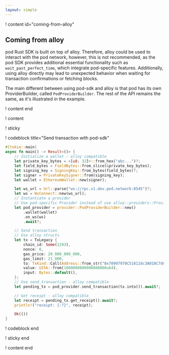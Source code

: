 ```yaml
---
layout: simple
---
```


! content id="coming-from-alloy"

## Coming from alloy

pod Rust SDK is built on top of alloy. Therefore, alloy could be used to interact with the pod
network, however, this is not recommended, as the pod SDK provides additional essential
functionality such as `wait_past_perfect_time`, which integrate pod-specific features. Additionally,
using alloy directly may lead to unexpected behavior when waiting for transaction confirmations or
fetching blocks.

The main different between using pod-sdk and alloy is that pod has its own ProviderBuilder, called
`PodProviderBuilder`. The rest of the API remains the same, as it's illustrated in the example.

! content end

! content

! sticky

! codeblock title="Send transaction with pod-sdk"

```rust
#[tokio::main]
async fn main() -> Result<()> {
    // Initialize a wallet - alloy compatible
    let private_key_bytes = <[u8; 32]>::from_hex("abc...")?;
    let field_bytes = FieldBytes::from_slice(&private_key_bytes);
    let signing_key = SigningKey::from_bytes(field_bytes)?;
    let signer = PrivateKeySigner::from(signing_key);
    let wallet = EthereumWallet::new(signer);

    let ws_url = Url::parse("ws://rpc.v1.dev.pod.network:8545")?;
    let ws = WsConnect::new(ws_url);
    // Instantiate a provider
    // Use pod-specific Provider instead of use alloy::providers::ProviderBuilder
    let pod_provider = provider::PodProviderBuilder::new()
        .wallet(wallet)
        .on_ws(ws)
        .await?;

    // Send transaction
    // Use alloy structs
    let tx = TxLegacy {
        chain_id: Some(1293),
        nonce: 0,
        gas_price: 20_000_000_000,
        gas_limit: 21_000,
        to: TxKind::Call(Address::from_str("0x70997970C51812dc3A010C7d01b50e0d17dc79C8").unwrap()),
        value: U256::from(1000000000000000000u64),
        input: Bytes::default(),
    };
    // Use send_transaction - alloy compatible
    let pending_tx = pod_provider.send_transaction(tx.into()).await?;

    // Get receipt - alloy compatible
    let receipt = pending_tx.get_receipt().await?;
    println!("receipt: {:?}", receipt);

    Ok(())
}
```

! codeblock end

! sticky end

! content end
